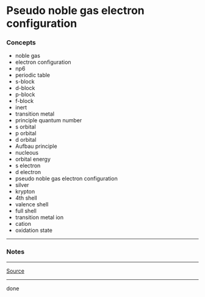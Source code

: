 # Pseudo noble gas electron configuration

### Concepts

- noble gas
- electron configuration
- np6
- periodic table
- s-block
- d-block
- p-block
- f-block
- inert
- transition metal
- principle quantum number
- s orbital
- p orbital
- d orbital
- Aufbau principle
- nucleous
- orbital energy
- s electron
- d electron
- pseudo noble gas electron configuration
- silver
- krypton
- 4th shell
- valence shell
- full shell
- transition metal ion
- cation
- oxidation state

---

### Notes

---

[Source](https://youtu.be/zqxl3CdZDLM)

---

done